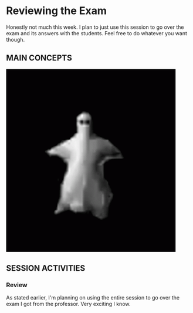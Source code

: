 # Reviewing the Exam 

Honestly not much this week. I plan to just use this session to go over the exam and its answers with 
the students. Feel free to do whatever you want though.

## MAIN CONCEPTS

![Jumpscare](/assets/ghost-spooky.gif)


## SESSION ACTIVITIES   

### Review

As stated earlier, I'm planning on using the entire session to go over the exam I got from the professor.
Very exciting I know.